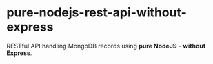 # pure-nodejs-rest-api-without-express
RESTful API handling MongoDB records using **pure NodeJS** - **without Express**.
